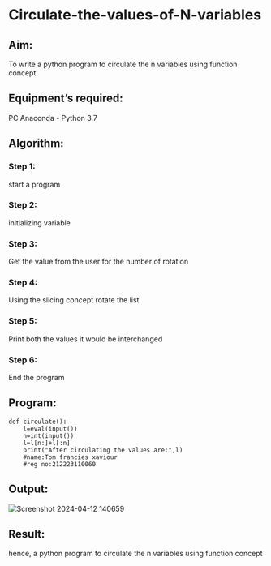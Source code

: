 # Circulate-the-values-of-N-variables
## Aim:
To write a python program to circulate the n variables using function concept
## Equipment’s required:
PC
Anaconda - Python 3.7
## Algorithm: 
### Step 1: 
start a program
### Step 2: 
initializing variable
### Step 3: 
Get the value from the user for the number of rotation
### Step 4: 
Using the slicing concept rotate the list

### Step 5: 
Print both the values it would be interchanged

### Step 6:
End the program

## Program:
```
def circulate():
    l=eval(input())
    n=int(input())
    l=l[n:]+l[:n]
    print("After circulating the values are:",l)
    #name:Tom francies xaviour
    #reg no:212223110060
```
## Output:
![Screenshot 2024-04-12 140659](https://github.com/Tomfx03/Circulate-the-values-of-N-variables/assets/101335832/5fe382a3-a702-4895-8874-8b1ddc78bfcd)

## Result:
hence, a python program to circulate the n variables using function concept
